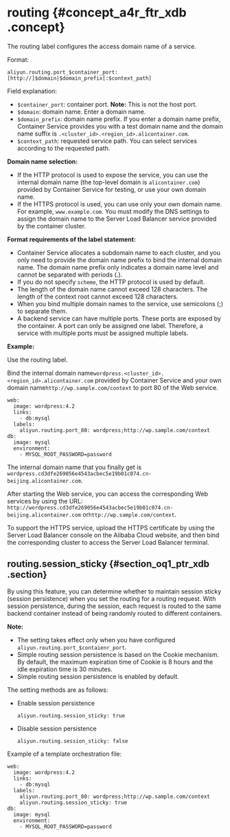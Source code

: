 # routing {#concept_a4r_ftr_xdb .concept}

The routing label configures the access domain name of a service.

Format:

```
aliyun.routing.port_$container_port: [http://]$domain|$domain_prefix[:$context_path]
```

Field explanation:

-   `$container_port`: container port. **Note:** This is not the host port.
-   `$domain`: domain name. Enter a domain name.
-   `$domain_prefix`: domain name prefix. If you enter a domain name prefix, Container Service provides you with a test domain name and the domain name suffix is `.<cluster_id>.<region_id>.alicontainer.com`.
-   `$context_path`: requested service path. You can select services according to the requested path.

**Domain name selection:**

-   If the HTTP protocol is used to expose the service, you can use the internal domain name \(the top-level domain is `alicontainer.com`\) provided by Container Service for testing, or use your own domain name.
-   If the HTTPS protocol is used, you can use only your own domain name. For example, `www.example.com`. You must modify the DNS settings to assign the domain name to the Server Load Balancer service provided by the container cluster.

**Format requirements of the label statement:**

-   Container Service allocates a subdomain name to each cluster, and you only need to provide the domain name prefix to bind the internal domain name. The domain name prefix only indicates a domain name level and cannot be separated with periods \(.\).
-   If you do not specify `scheme`, the HTTP protocol is used by default.
-   The length of the domain name cannot exceed 128 characters. The length of the context root cannot exceed 128 characters.
-   When you bind multiple domain names to the service, use semicolons \(;\) to separate them.
-   A backend service can have multiple ports. These ports are exposed by the container. A port can only be assigned one label. Therefore, a service with multiple ports must be assigned multiple labels.

**Example:**

Use the routing label.

Bind the internal domain name`wordpress.<cluster_id>.<region_id>.alicontainer.com` provided by Container Service and your own domain name`http://wp.sample.com/context` to port 80 of the Web service.

```
web:
  image: wordpress:4.2
  links:
    - db:mysql
  labels:
    aliyun.routing.port_80: wordpress;http://wp.sample.com/context
db:
  image: mysql
  environment:
    - MYSQL_ROOT_PASSWORD=password
```

The internal domain name that you finally get is `wordpress.cd3dfe269056e4543acbec5e19b01c074.cn-beijing.alicontainer.com`.

After starting the Web service, you can access the corresponding Web services by using the URL: `http://wordpress.cd3dfe269056e4543acbec5e19b01c074.cn-beijing.alicontainer.com` or`http://wp.sample.com/context`.

To support the HTTPS service, upload the HTTPS certificate by using the Server Load Balancer console on the Alibaba Cloud website, and then bind the corresponding cluster to access the Server Load Balancer terminal.

## routing.session\_sticky {#section_oq1_ptr_xdb .section}

By using this feature, you can determine whether to maintain session sticky \(session persistence\) when you set the routing for a routing request. With session persistence, during the session, each request is routed to the same backend container instead of being randomly routed to different containers.

**Note:** 

-   The setting takes effect only when you have configured `aliyun.routing.port_$contaienr_port`.
-   Simple routing session persistence is based on the Cookie mechanism. By default, the maximum expiration time of Cookie is 8 hours and the idle expiration time is 30 minutes.
-   Simple routing session persistence is enabled by default.

The setting methods are as follows:

-   Enable session persistence

    `aliyun.routing.session_sticky: true`

-   Disable session persistence

    `aliyun.routing.session_sticky: false`


Example of a template orchestration file:

```
web:
  image: wordpress:4.2
  links:
    - db:mysql
  labels:
    aliyun.routing.port_80: wordpress;http://wp.sample.com/context
    aliyun.routing.session_sticky: true
db:
  image: mysql
  environment:
    - MYSQL_ROOT_PASSWORD=password
```

